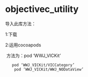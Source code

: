 # objectivec_utility

导入此库方法：

1:下载

2:运用cocoapods 

  方法为：pod ‘WWJ_VICKit’
      
       pod ‘WWJ_VICKit/VICCategory’
        pod ‘WWJ_VICKit/WWJ_NODataView’
